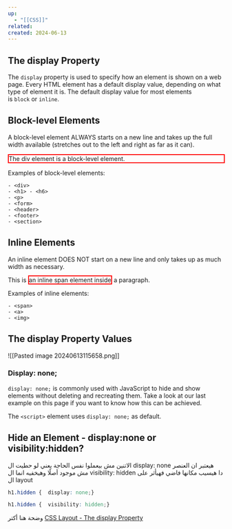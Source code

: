 ```yaml
---
up:
  - "[[CSS]]"
related: 
created: 2024-06-13
---
```


## The display Property
The `display` property is used to specify how an element is shown on a web page.
Every HTML element has a default display value, depending on what type of element it is. The default display value for most elements is `block` or `inline`.

## Block-level Elements
A block-level element ALWAYS starts on a new line and takes up the full width available (stretches out to the left and right as far as it can).


<div style="border: 2px solid red;">The div element is a block-level element.</div>

Examples of block-level elements:

```
- <div>
- <h1> - <h6>
- <p>
- <form>
- <header>
- <footer>
- <section>
```

## Inline Elements
An inline element DOES NOT start on a new line and only takes up as much width as necessary.

This is <span style="border:2px solid red">an inline span element inside</span> a paragraph.

Examples of inline elements:

```
- <span>
- <a>
- <img>
```

## The display Property Values

![[Pasted image 20240613115658.png]]
### Display: none;

`display: none;` is commonly used with JavaScript to hide and show elements without deleting and recreating them. Take a look at our last example on this page if you want to know how this can be achieved.

The `<script>` element uses `display: none;` as default.

## Hide an Element - display:none or visibility:hidden?

الاتنين مش بيعملوا نفس الحاجة يعني لو حطيت ال display: none هيعتبر ان العنصر مش موجود أصلًا وهيخفيه
انما ال visibility: hidden دا هيسيب مكانها فاضي فهيأثر على ال layout

```css
h1.hidden {  display: none;}

h1.hidden {  visibility: hidden;}
```
وضحة هنا أكتر [CSS Layout - The display Property](https://www.w3schools.com/css/css_display_visibility.asp)
